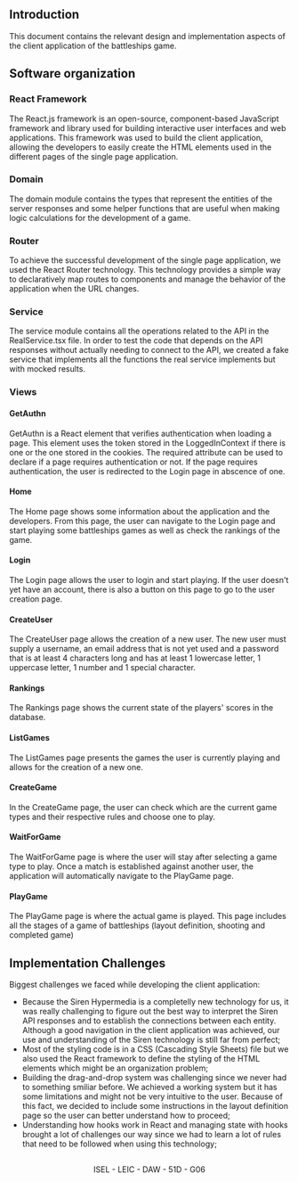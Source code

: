 ## Introduction

This document contains the relevant design and implementation aspects of the client application of the battleships game.

## Software organization

### React Framework

The React.js framework is an open-source, component-based JavaScript framework and library used for building interactive user interfaces and web applications.
This framework was used to build the client application, allowing the developers to easily create the HTML elements used in the different pages of the single page application.

### Domain

The domain module contains the types that represent the entities of the server responses and some helper functions that are useful when making logic calculations for the development of a game.

### Router

To achieve the successful development of the single page application, we used the React Router technology. This technology provides a simple way to declaratively map routes to components and manage the behavior of the application when the URL changes.

### Service

The service module contains all the operations related to the API in the RealService.tsx file.
In order to test the code that depends on the API responses without actually needing to connect to the API, we created a fake service that implements all the functions the real service implements but with mocked results.

### Views

#### GetAuthn

GetAuthn is a React element that verifies authentication when loading a page. This element uses the token stored in the LoggedInContext if there is one or the one stored in the cookies. The required attribute can be used to declare if a page requires authentication or not. If the page requires authentication, the user is redirected to the Login page in abscence of one.

#### Home

The Home page shows some information about the application and the developers. From this page, the user can navigate to the Login page and start playing some battleships games as well as check the rankings of the game.

#### Login

The Login page allows the user to login and start playing. If the user doesn't yet have an account, there is also a button on this page to go to the user creation page.

#### CreateUser

The CreateUser page allows the creation of a new user. The new user must supply a username, an email address that is not yet used and a password that is at least 4 characters long and has at least 1 lowercase letter, 1 uppercase letter, 1 number and 1 special character.

#### Rankings

The Rankings page shows the current state of the players' scores in the database.

#### ListGames

The ListGames page presents the games the user is currently playing and allows for the creation of a new one.

#### CreateGame

In the CreateGame page, the user can check which are the current game types and their respective rules and choose one to play.

#### WaitForGame

The WaitForGame page is where the user will stay after selecting a game type to play. Once a match is established against another user, the application will automatically navigate to the PlayGame page.

#### PlayGame

The PlayGame page is where the actual game is played. This page includes all the stages of a game of battleships (layout definition, shooting and completed game)

## Implementation Challenges

Biggest challenges we faced while developing the client application:

- Because the Siren Hypermedia is a completelly new technology for us, it was really challenging to figure out the best way to interpret the Siren API responses and to establish the connections between each entity. Although a good navigation in the client application was achieved, our use and understanding of the Siren technology is still far from perfect;
- Most of the styling code is in a CSS (Cascading Style Sheets) file but we also used the React framework to define the styling of the HTML elements which might be an organization problem;
- Building the drag-and-drop system was challenging since we never had to something smiliar before. We achieved a working system but it has some limitations and might not be very intuitive to the user. Because of this fact, we decided to include some instructions in the layout definition page so the user can better understand how to proceed;
- Understanding how hooks work in React and managing state with hooks brought a lot of challenges our way since we had to learn a lot of rules that need to be followed when using this technology;

##

<p align="center">ISEL - LEIC - DAW - 51D - G06<p>

